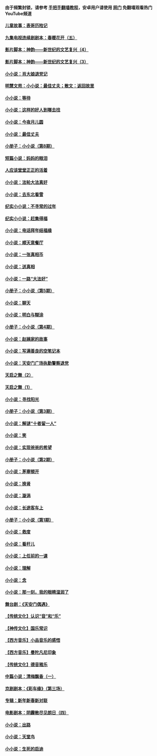 #### 由于频繁封锁，请参考 [手把手翻墙教程](https://github.com/gfw-breaker/guides/wiki/)，安卓用户请使用 [网门](https://github.com/gfw-breaker/nogfw/blob/master/dl.md?t=05301700) 免翻墙观看热门YouTube频道 

#### [儿童故事：表哥历险记](../pages/328/383535.md?t=05301700) 

#### [九集电视连续剧剧本：春暖花开（五）](../pages/328/275919.md?t=05301700) 

#### [影片脚本：神韵——新世纪的文艺复兴（4）](../pages/328/266089.md?t=05301700) 

#### [影片脚本：神韵——新世纪的文艺复兴（3）](../pages/328/266087.md?t=05301700) 

#### [小小说：肖大娘退党记](../pages/328/239807.md?t=05301700) 

#### [明慧文苑：小小说：最佳丈夫；散文：返回故里](../pages/328/3439.md?t=05301700) 

#### [小小说：等待](../pages/328/223927.md?t=05301700) 

#### [小小说：这样的好人到哪去找](../pages/328/209396.md?t=05301700) 

#### [小小说：今夜月儿圆](../pages/328/193588.md?t=05301700) 

#### [小小说：最佳丈夫](../pages/328/190938.md?t=05301700) 

#### [小册子：小小说（第8期）](../pages/328/188202.md?t=05301700) 

#### [短篇小说：妈妈的眼泪](../pages/328/187712.md?t=05301700) 

#### [人应该堂堂正正的活着](../pages/328/182430.md?t=05301700) 

#### [小小说：法轮大法真好](../pages/328/174669.md?t=05301700) 

#### [小小说：去东北看雪](../pages/328/173882.md?t=05301700) 

#### [纪实小小说：不寻常的过年](../pages/328/173187.md?t=05301700) 

#### [纪实小小说：赶集得福](../pages/328/172652.md?t=05301700) 

#### [小小说：电话拜年结福缘](../pages/328/172533.md?t=05301700) 

#### [小小说：顺天意餐厅](../pages/328/170182.md?t=05301700) 

#### [小小说：一张真相币](../pages/328/169410.md?t=05301700) 

#### [小小说：送真相](../pages/328/166713.md?t=05301700) 

#### [小小说：一路“大法好”](../pages/328/162016.md?t=05301700) 

#### [小册子：小小说（第5期）](../pages/328/161131.md?t=05301700) 

#### [小小说：聊天](../pages/328/159640.md?t=05301700) 

#### [小小说：明白与糊涂](../pages/328/158101.md?t=05301700) 

#### [小册子：小小说（第4期）](../pages/328/158006.md?t=05301700) 

#### [小小说：赵姨家的故事](../pages/328/157843.md?t=05301700) 

#### [小小说：写满善良的空笔记本](../pages/328/157382.md?t=05301700) 

#### [小小说：天安门广场执勤警察退党](../pages/328/156982.md?t=05301700) 

#### [天启之舞（2）](../pages/328/153440.md?t=05301700) 

#### [天启之舞（1）](../pages/328/153439.md?t=05301700) 

#### [小小说：寻找阳光](../pages/328/153065.md?t=05301700) 

#### [小册子：小小说（第3期）](../pages/328/151715.md?t=05301700) 

#### [小小说：解谜“十者留一人”](../pages/328/148967.md?t=05301700) 

#### [小小说：笑](../pages/328/148905.md?t=05301700) 

#### [小小说：实现爸爸的希望](../pages/328/148096.md?t=05301700) 

#### [小册子：小小说（第2期）](../pages/328/147214.md?t=05301700) 

#### [小小说：茅塞顿开](../pages/328/147030.md?t=05301700) 

#### [小小说：换肾](../pages/328/146770.md?t=05301700) 

#### [小小说：漩涡](../pages/328/146683.md?t=05301700) 

#### [小小说：长途客车上](../pages/328/145076.md?t=05301700) 

#### [小册子：小小说（第1期）](../pages/328/143963.md?t=05301700) 

#### [小小说：救度](../pages/328/143927.md?t=05301700) 

#### [小小说：看杆儿](../pages/328/142137.md?t=05301700) 

#### [小小说：上任前的一课](../pages/328/140808.md?t=05301700) 

#### [小小说：理解](../pages/328/140476.md?t=05301700) 

#### [小小说：念](../pages/328/139513.md?t=05301700) 

#### [小小说：那一刻，我的眼睛湿润了](../pages/328/138476.md?t=05301700) 

#### [舞台剧：《天安门偶遇》](../pages/328/117155.md?t=05301700) 

#### [【传统文化】认识“音”和“乐”](../pages/328/108667.md?t=05301700) 

#### [【神传文化】国乐常识](../pages/328/104225.md?t=05301700) 

#### [【西方音乐】小品音乐的感悟](../pages/328/102924.md?t=05301700) 

#### [【西方音乐】曼陀凡尼印象](../pages/328/102922.md?t=05301700) 

#### [【传统文化】德音雅乐](../pages/328/102923.md?t=05301700) 

#### [中篇小说：清梅飘香（一）](../pages/328/101058.md?t=05301700) 

#### [京剧剧本：《彩车缘》（第三场）](../pages/328/96434.md?t=05301700) 

#### [专辑：新年新春新对联](../pages/328/94991.md?t=05301700) 

#### [电影剧本：阴霾散尽见朗日（四）](../pages/328/87081.md?t=05301700) 

#### [小小说：出路](../pages/328/84848.md?t=05301700) 

#### [小小说：天堂鸟](../pages/328/83084.md?t=05301700) 

#### [小小说：生死的启迪](../pages/328/70977.md?t=05301700) 

